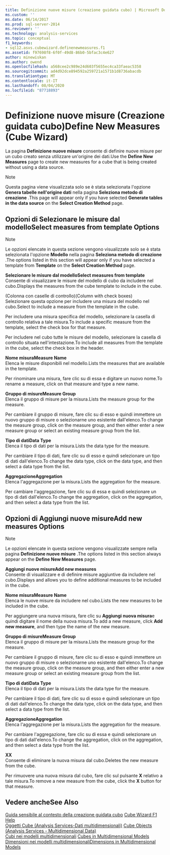 ```yaml
---
title: Definizione nuove misure (creazione guidata cubo) | Microsoft Docs
ms.custom: ''
ms.date: 06/14/2017
ms.prod: sql-server-2014
ms.reviewer: ''
ms.technology: analysis-services
ms.topic: conceptual
f1_keywords:
- sql12.asvs.cubewizard.definenewmeasures.f1
ms.assetid: f97698f8-6f0f-49d8-86b0-5bfac3c4e627
author: minewiskan
ms.author: owend
ms.openlocfilehash: a568cee2c989e24d603f5655ec4ca33faeac5358
ms.sourcegitcommit: ad4d92dce894592a259721a1571b1d8736abacdb
ms.translationtype: MT
ms.contentlocale: it-IT
ms.lasthandoff: 08/04/2020
ms.locfileid: "87718893"
---
```

# <a name="define-new-measures-cube-wizard"></a><span data-ttu-id="532c7-102">Definizione nuove misure (Creazione guidata cubo)</span><span class="sxs-lookup"><span data-stu-id="532c7-102">Define New Measures (Cube Wizard)</span></span>
  <span data-ttu-id="532c7-103">La pagina **Definizione nuove misure** consente di definire nuove misure per un cubo creato senza utilizzare un'origine dei dati.</span><span class="sxs-lookup"><span data-stu-id="532c7-103">Use the **Define New Measures** page to create new measures for a cube that is being created without using a data source.</span></span>  
  
> [!NOTE]  
>  <span data-ttu-id="532c7-104">Questa pagina viene visualizzata solo se è stata selezionata l'opzione **Genera tabelle nell'origine dati** nella pagina **Seleziona metodo di creazione** .</span><span class="sxs-lookup"><span data-stu-id="532c7-104">This page will appear only if you have selected **Generate tables in the data source** on the **Select Creation Method** page.</span></span>  
  
## <a name="select-measures-from-template-options"></a><span data-ttu-id="532c7-105">Opzioni di Selezionare le misure dal modello</span><span class="sxs-lookup"><span data-stu-id="532c7-105">Select measures from template Options</span></span>  
  
> [!NOTE]  
>  <span data-ttu-id="532c7-106">Le opzioni elencate in questa sezione vengono visualizzate solo se è stata selezionata l'opzione **Modello** nella pagina **Seleziona metodo di creazione** .</span><span class="sxs-lookup"><span data-stu-id="532c7-106">The options listed in this section will appear only if you have selected a template from **Template** on the **Select Creation Method** page.</span></span>  
  
 <span data-ttu-id="532c7-107">**Selezionare le misure dal modello**</span><span class="sxs-lookup"><span data-stu-id="532c7-107">**Select measures from template**</span></span>  
 <span data-ttu-id="532c7-108">Consente di visualizzare le misure del modello di cubo da includere nel cubo.</span><span class="sxs-lookup"><span data-stu-id="532c7-108">Displays the measures from the cube template to include in the cube.</span></span>  
  
 <span data-ttu-id="532c7-109">(Colonna con caselle di controllo)</span><span class="sxs-lookup"><span data-stu-id="532c7-109">(Column with check boxes)</span></span>  
 <span data-ttu-id="532c7-110">Selezionare questa opzione per includere una misura del modello nel cubo.</span><span class="sxs-lookup"><span data-stu-id="532c7-110">Select to include a measure from the template in the cube.</span></span>  
  
 <span data-ttu-id="532c7-111">Per includere una misura specifica del modello, selezionare la casella di controllo relativa a tale misura.</span><span class="sxs-lookup"><span data-stu-id="532c7-111">To include a specific measure from the template, select the check box for that measure.</span></span>  
  
 <span data-ttu-id="532c7-112">Per includere nel cubo tutte le misure del modello, selezionare la casella di controllo situata nell'intestazione.</span><span class="sxs-lookup"><span data-stu-id="532c7-112">To include all measures from the template in the cube, select the check box in the header.</span></span>  
  
 <span data-ttu-id="532c7-113">**Nome misura**</span><span class="sxs-lookup"><span data-stu-id="532c7-113">**Measure Name**</span></span>  
 <span data-ttu-id="532c7-114">Elenca le misure disponibili nel modello.</span><span class="sxs-lookup"><span data-stu-id="532c7-114">Lists the measures that are available in the template.</span></span>  
  
 <span data-ttu-id="532c7-115">Per rinominare una misura, fare clic su di essa e digitare un nuovo nome.</span><span class="sxs-lookup"><span data-stu-id="532c7-115">To rename a measure, click on that measure and type a new name.</span></span>  
  
 <span data-ttu-id="532c7-116">**Gruppo di misure**</span><span class="sxs-lookup"><span data-stu-id="532c7-116">**Measure Group**</span></span>  
 <span data-ttu-id="532c7-117">Elenca il gruppo di misure per la misura.</span><span class="sxs-lookup"><span data-stu-id="532c7-117">Lists the measure group for the measure.</span></span>  
  
 <span data-ttu-id="532c7-118">Per cambiare il gruppo di misure, fare clic su di esso e quindi immettere un nuovo gruppo di misure o selezionarne uno esistente dall'elenco.</span><span class="sxs-lookup"><span data-stu-id="532c7-118">To change the measure group, click on the measure group, and then either enter a new measure group or select an existing measure group from the list.</span></span>  
  
 <span data-ttu-id="532c7-119">**Tipo di dati**</span><span class="sxs-lookup"><span data-stu-id="532c7-119">**Data Type**</span></span>  
 <span data-ttu-id="532c7-120">Elenca il tipo di dati per la misura.</span><span class="sxs-lookup"><span data-stu-id="532c7-120">Lists the data type for the measure.</span></span>  
  
 <span data-ttu-id="532c7-121">Per cambiare il tipo di dati, fare clic su di esso e quindi selezionare un tipo di dati dall'elenco.</span><span class="sxs-lookup"><span data-stu-id="532c7-121">To change the data type, click on the data type, and then select a data type from the list.</span></span>  
  
 <span data-ttu-id="532c7-122">**Aggregazione**</span><span class="sxs-lookup"><span data-stu-id="532c7-122">**Aggregation**</span></span>  
 <span data-ttu-id="532c7-123">Elenca l'aggregazione per la misura.</span><span class="sxs-lookup"><span data-stu-id="532c7-123">Lists the aggregation for the measure.</span></span>  
  
 <span data-ttu-id="532c7-124">Per cambiare l'aggregazione, fare clic su di essa e quindi selezionare un tipo di dati dall'elenco.</span><span class="sxs-lookup"><span data-stu-id="532c7-124">To change the aggregation, click on the aggregation, and then select a data type from the list.</span></span>  
  
## <a name="add-new-measures-options"></a><span data-ttu-id="532c7-125">Opzioni di Aggiungi nuove misure</span><span class="sxs-lookup"><span data-stu-id="532c7-125">Add new measures Options</span></span>  
  
> [!NOTE]  
>  <span data-ttu-id="532c7-126">Le opzioni elencate in questa sezione vengono visualizzate sempre nella pagina **Definizione nuove misure** .</span><span class="sxs-lookup"><span data-stu-id="532c7-126">The options listed in this section always appear on the **Define New Measures** page.</span></span>  
  
 <span data-ttu-id="532c7-127">**Aggiungi nuove misure**</span><span class="sxs-lookup"><span data-stu-id="532c7-127">**Add new measures**</span></span>  
 <span data-ttu-id="532c7-128">Consente di visualizzare e di definire misure aggiuntive da includere nel cubo.</span><span class="sxs-lookup"><span data-stu-id="532c7-128">Displays and allows you to define additional measures to be included in the cube.</span></span>  
  
 <span data-ttu-id="532c7-129">**Nome misura**</span><span class="sxs-lookup"><span data-stu-id="532c7-129">**Measure Name**</span></span>  
 <span data-ttu-id="532c7-130">Elenca le nuove misure da includere nel cubo.</span><span class="sxs-lookup"><span data-stu-id="532c7-130">Lists the new measures to be included in the cube.</span></span>  
  
 <span data-ttu-id="532c7-131">Per aggiungere una nuova misura, fare clic su **Aggiungi nuova misura**e quindi digitare il nome della nuova misura.</span><span class="sxs-lookup"><span data-stu-id="532c7-131">To add a new measure, click **Add new measure**, and then type the name of the new measure.</span></span>  
  
 <span data-ttu-id="532c7-132">**Gruppo di misure**</span><span class="sxs-lookup"><span data-stu-id="532c7-132">**Measure Group**</span></span>  
 <span data-ttu-id="532c7-133">Elenca il gruppo di misure per la misura.</span><span class="sxs-lookup"><span data-stu-id="532c7-133">Lists the measure group for the measure.</span></span>  
  
 <span data-ttu-id="532c7-134">Per cambiare il gruppo di misure, fare clic su di esso e quindi immettere un nuovo gruppo di misure o selezionarne uno esistente dall'elenco.</span><span class="sxs-lookup"><span data-stu-id="532c7-134">To change the measure group, click on the measure group, and then either enter a new measure group or select an existing measure group from the list.</span></span>  
  
 <span data-ttu-id="532c7-135">**Tipo di dati**</span><span class="sxs-lookup"><span data-stu-id="532c7-135">**Data Type**</span></span>  
 <span data-ttu-id="532c7-136">Elenca il tipo di dati per la misura.</span><span class="sxs-lookup"><span data-stu-id="532c7-136">Lists the data type for the measure.</span></span>  
  
 <span data-ttu-id="532c7-137">Per cambiare il tipo di dati, fare clic su di esso e quindi selezionare un tipo di dati dall'elenco.</span><span class="sxs-lookup"><span data-stu-id="532c7-137">To change the data type, click on the data type, and then select a data type from the list.</span></span>  
  
 <span data-ttu-id="532c7-138">**Aggregazione**</span><span class="sxs-lookup"><span data-stu-id="532c7-138">**Aggregation**</span></span>  
 <span data-ttu-id="532c7-139">Elenca l'aggregazione per la misura.</span><span class="sxs-lookup"><span data-stu-id="532c7-139">Lists the aggregation for the measure.</span></span>  
  
 <span data-ttu-id="532c7-140">Per cambiare l'aggregazione, fare clic su di essa e quindi selezionare un tipo di dati dall'elenco.</span><span class="sxs-lookup"><span data-stu-id="532c7-140">To change the aggregation, click on the aggregation, and then select a data type from the list.</span></span>  
  
 <span data-ttu-id="532c7-141">**X**</span><span class="sxs-lookup"><span data-stu-id="532c7-141">**X**</span></span>  
 <span data-ttu-id="532c7-142">Consente di eliminare la nuova misura dal cubo.</span><span class="sxs-lookup"><span data-stu-id="532c7-142">Deletes the new measure from the cube.</span></span>  
  
 <span data-ttu-id="532c7-143">Per rimuovere una nuova misura dal cubo, fare clic sul pulsante **X** relativo a tale misura.</span><span class="sxs-lookup"><span data-stu-id="532c7-143">To remove a new measure from the cube, click the **X** button for that measure.</span></span>  
  
## <a name="see-also"></a><span data-ttu-id="532c7-144">Vedere anche</span><span class="sxs-lookup"><span data-stu-id="532c7-144">See Also</span></span>  
 <span data-ttu-id="532c7-145">[Guida sensibile al contesto della creazione guidata cubo](cube-wizard-f1-help.md) </span><span class="sxs-lookup"><span data-stu-id="532c7-145">[Cube Wizard F1 Help](cube-wizard-f1-help.md) </span></span>  
 <span data-ttu-id="532c7-146">[Oggetti Cube &#40;Analysis Services-Dati multidimensionali&#41;](multidimensional-models-olap-logical-cube-objects/cube-objects-analysis-services-multidimensional-data.md) </span><span class="sxs-lookup"><span data-stu-id="532c7-146">[Cube Objects &#40;Analysis Services - Multidimensional Data&#41;](multidimensional-models-olap-logical-cube-objects/cube-objects-analysis-services-multidimensional-data.md) </span></span>  
 <span data-ttu-id="532c7-147">[Cubi nei modelli multidimensionali](multidimensional-models/cubes-in-multidimensional-models.md) </span><span class="sxs-lookup"><span data-stu-id="532c7-147">[Cubes in Multidimensional Models](multidimensional-models/cubes-in-multidimensional-models.md) </span></span>  
 [<span data-ttu-id="532c7-148">Dimensioni nei modelli multidimensionali</span><span class="sxs-lookup"><span data-stu-id="532c7-148">Dimensions in Multidimensional Models</span></span>](multidimensional-models/dimensions-in-multidimensional-models.md)  
  
  
